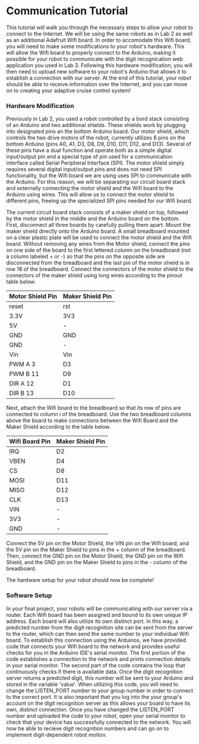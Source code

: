 Communication Tutorial
=======================

This tutorial will walk you through the necessary steps to allow your robot to connect to the Internet.  We will be using the same robots as in Lab 2 as well as an additional Adafruit Wifi board. In order to accomodate this Wifi board, you will need to make some modifications to your robot's hardware.  This will allow the Wifi board to properly connect to the Arduino, making it possible for your robot to communicate with the digit recognication web application you used in Lab 3. Following this hardware modification, you will then need to upload new software to your robot's Arduino that allows it to establish a connection with our server. At the end of this tutorial, your robot should be able to receive information over the Internet, and you can move on to creating your adaptive cruise control system!

### Hardware Modification 
Previously in Lab 2, you used a robot controlled by a bord stack consisting of an Arduino and two additional shields.  These shields work by plugging into designated pins an the bottom Arduino board.  Our motor shield, which controls the two drive motors of the robot, currently utilizes 8 pins on the bottom Arduino (pins A0, A1, D3, D8, D9, D10, D11, D12, and D13).  Several of these pins have a dual function and operate both as a simple digital input/output pin and a special type of pin used for a communication interface called Serial Peripheral Interface (SPI).  The motor shield simply requires several digital input/output pins and does not need SPI functionality, but the Wifi board we are using uses SPI to communicate with the Arduino.  For this reason, we will be separating our circuit board stack and externally connecting the motor shield and the Wifi board to the Arduino using wires.  This will allow us to connect the motor shield to different pins, freeing up the specialized SPI pins needed for our Wifi board. 

The current circuit board stack consists of a maker shield on top, followed by the motor shield in the middle and the Arduino board on the bottom.  First, disconnect all three boards by carefully pulling them apart. Mount the maker shield directly onto the Arduino board.  A small breadboard mounted on a clear plastic plate will be used to connect the motor shield and the Wifi board. Without removing any wires from the Motor shield, connect the pins on one side of the board to the first lettered column on the breadboard (not a column labeled + or -) so that the pins on the opposite side are disconnected from the breadboard and the last pin of the motor shield is in row 18 of the breadboard. Connect the connectors of the motor shield to the connectors of the maker shield using long wires according to the pinout table below. 

|Motor Shield Pin | Maker Shield Pin|
|---------------- |-----------------|
|reset            |rst              |
|3.3V             |3V3              |
|5V               |-                |
|GND              |GND              |
|GND              |-                |
|Vin              |Vin              |
|PWM A 3          |D3               |
|PWM B 11         |D9               |
|DIR A 12         |D1               |
|DIR B 13         |D10              |

Next, attach the Wifi board to the breadboard so that its row of pins are connected to column i of the breadboard. Use the two breadboard columns above the board to make connections between the Wifi Board and the Maker Shield according to the table below. 

|Wifi Board Pin | Maker Shield Pin|
|---------------|-----------------|
|IRQ            |D2               |
|VBEN           |D4               |
|CS             |D8               |
|MOSI           |D11              |
|MISO           |D12              |
|CLK            |D13              |
|VIN            |-                |
|3V3            |-                |
|GND            |-                |

Connect the 5V pin on the Motor Shield, the VIN pin on the Wifi board, and the 5V pin on the Maker Shield to pins in the + column of the breadboard. Then, connect the GND pin on the Motor Shield, the GND pin on the Wifi Shield, and the GND pin on the Maker Shield to pins in the - column of the breadboard. 

The hardware setup for your robot should now be complete!

### Software Setup 
In your final project, your robots will be communicating with our server via a router. Each Wifi board has been assigned and bound to its own unique IP address. Each board will also utilize its own distinct port. In this way, a predicted number from the digit recognition site can be sent from the server to the router, which can then send the same number to your individual Wifi board. To establish this connection using the Arduinos, we have provided code that connects your Wifi board to the network and provides useful checks for you in the Arduino IDE's serial monitor. The first portion of the code establishes a connection to the network and prints connection details in your serial monitor.  The second part of the code contains the loop that continuously checks if there is available data. Once the digit recognition server returns a predicted digit, this number will be sent to your Arduino and stored in the variable 'value'.  When utilizing this code, you will need to change the LISTEN_PORT number to your group number in order to connect to the correct port. It is also important that you log into the your group's account on the digit recognition server as this allows your board to have its own, distinct connection.  Once you have changed the LISTEN_PORT number and uploaded the code to your robot, open your serial monitor to check that your device has successfully connected to the network. You will now be able to recieve digit recognition numbers and can go on to implement digit-dependent robot motion. 

